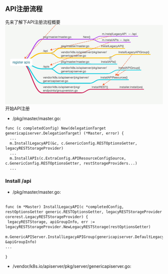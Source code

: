 ## API注册流程
先来了解下API注册流程概要
![API注册流程概要](/assets/apiserver-register-01.jpg)
开始API注册
* /pkg/master/master.go:
```
func (c completedConfig) New(delegationTarget genericapiserver.DelegationTarget) (*Master, error) { 
  ...
  m.InstallLegacyAPI(&c, c.GenericConfig.RESTOptionsGetter, legacyRESTStorageProvider)
  ...
  m.InstallAPIs(c.ExtraConfig.APIResourceConfigSource, c.GenericConfig.RESTOptionsGetter, restStorageProviders...)
  ...
```
### Install /api
* /pkg/master/master.go:
```

func (m *Master) InstallLegacyAPI(c *completedConfig, restOptionsGetter generic.RESTOptionsGetter, legacyRESTStorageProvider corerest.LegacyRESTStorageProvider) {
 legacyRESTStorage, apiGroupInfo, err := 		      legacyRESTStorageProvider.NewLegacyRESTStorage(restOptionsGetter)

m.GenericAPIServer.InstallLegacyAPIGroup(genericapiserver.DefaultLegacyAPIPrefix, &apiGroupInfo)
...

}
```
* /vendor/k8s.io/apiserver/pkg/server/genericapiserver.go:
```

```
